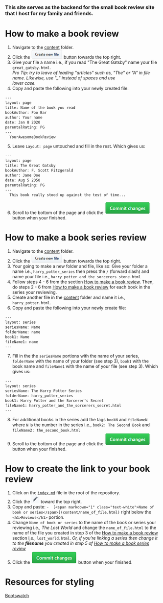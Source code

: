 ### This site serves as the backend for the small book review site that I host for my family and friends.
 

# How to make a book review   

1. Navigate to the [content](content/) folder.
2. Click the ![](https://github.com/PlacidPenguin/PlacidPenguin.github.io/blob/master/resources/create_new_file_btn.PNG) button towards the top right.
3. Give your file a name i.e., if you read "The Great Gatsby" name your file ```great_gatsby.html```.  
   *Pro Tip: try to leave of leading "articles" such as, "The" or "A" in file name. Likewise, use "_" instead of spaces and use     
   lower case.*
4. Copy and paste the following into your newly created file:
```
---
layout: page
title: Name of the book you read
bookAuthor: Foo Bar
author: Your name
date: Jan 8 2020
parentalRating: PG
---
  YourAwesomeBookReview 
```
5. Leave ```Layout: page``` untouched and fill in the rest. Which gives us:
```
---
layout: page
title: The Great Gatsby
bookAuthor: F. Scott Fitzgerald
author: Jane Doe
date: Aug 5 2050
parentalRating: PG
---
  This book really stood up against the test of time... 
```
6. Scroll to the bottom of the page and click the ![](https://github.com/PlacidPenguin/PlacidPenguin.github.io/blob/master/resources/commit_btn.PNG) button when your finished.


# How to make a book series review
1. Navigate to the [content](content/) folder.
2. Click the ![](https://github.com/PlacidPenguin/PlacidPenguin.github.io/blob/master/resources/create_new_file_btn.PNG) button towards the top right.
3. Your going to make a new folder and file, like so: Give your folder a name i.e., ```harry_potter_series``` then press the ``` / ``` (forward slash) and name your file i.e., ```harry_potter_and_the_sorcerers_stone.html```
4. Follow steps 4 - 6 from the section [How to make a book review](#how-to-make-a-book-review). Then, do steps 2 - 6 from [How to make a book review](#how-to-make-a-book-review) for each book in the series your reviewing.
5. Create another file in the [content](content/) folder and name it i.e., ```harry_potter.html```.
6. Copy and paste the following into your newly create file: 
```
---
layout: series
seriesName: Name
folderName: name
book1: Name
fileName1: name 
---
```
7. Fill in the the ```seriesName``` portions with the name of your series, ```folderName``` with the name of your folder (see step 3), ```book1``` with the book name  and ```fileName1``` with the name of your file (see step 3). Which gives us:
```
---
layout: series
seriesName: The Harry Potter Series
folderName: harry_potter_series
book1: Harry Potter and the Sorcerer's Secret
fileName1: harry_potter_and_the_sorcerers_secret.html
---
```
8. For additional books in the series add the tags ```bookN``` and ```fileNameN``` where ```N``` is the number in the series i.e., ```book2: The Second Book``` and ```fileName2: the_second_book.html```
9. Scroll to the bottom of the page and click the ![](https://github.com/PlacidPenguin/PlacidPenguin.github.io/blob/master/resources/commit_btn.PNG) button when your finished.

# How to create the link to your book review
1. Click on the [```index.md```](index.md) file in the root of the repository.
2. Click the ![](https://github.com/PlacidPenguin/PlacidPenguin.github.io/blob/master/resources/edit_btn.PNG) toward the top right.
3. Copy and paste: ```-  [<span markdown="1" class="text-white">Name of book or series</span>](content/name_of_file.html)``` right below the ``` <h1>Reviews</h1>``` portion.
4. Change ```Name of book or series``` to the name of the book or series your reviewing i.e., *The Lost World* and change the ```name_of_file.html``` to the name of the file you created in step 3 of the [How to make a book review](#how-to-make-a-book-review) section i,e., ```lost_world.html```. 
   *Or, if you're linking a series then change it to the **filename** you created in step 5 of* 
   [*How to make a book series review*](#how-to-make-a-book-series-review)
5. Click the ![](https://github.com/PlacidPenguin/PlacidPenguin.github.io/blob/master/resources/commit_btn.PNG) button when your finished.


# Resources for styling
[Bootswatch](https://bootswatch.com/sketchy/)
